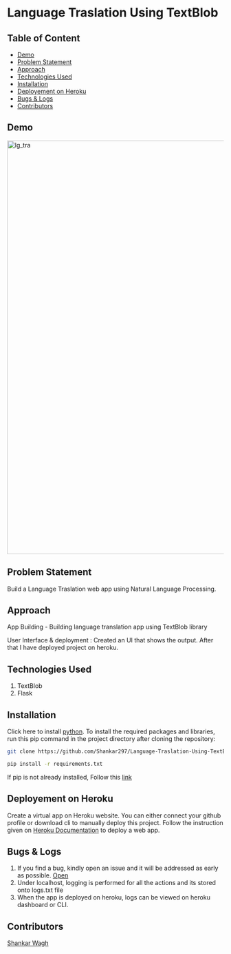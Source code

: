 # Language Traslation Using TextBlob

## Table of Content
  * [Demo](#demo)
  * [Problem Statement](#problem-statement)
  * [Approach](#approach)
  * [Technologies Used](#technologies-used)
  * [Installation](#installation)
  * [Deployement on Heroku](#deployement-on-heroku)
  * [Bugs & Logs](#bugs--logs)
  * [Contributors](#contributors)

## Demo

<img width="960" alt="lg_tra" src="https://user-images.githubusercontent.com/76767335/171602494-cf1df3f8-a639-482d-81e2-b437bb547e16.png">


## Problem Statement
Build a Language Traslation web app using Natural Language Processing.

## Approach
App Building - Building language translation app using TextBlob library

User Interface & deployment :  Created an UI that shows the output.
                          After that I have deployed project on heroku.
## Technologies Used
 
   1. TextBlob
   2. Flask

## Installation
Click here to install [python](https://www.python.org/downloads/). To install the required packages and libraries, run this pip command in the project directory after cloning the repository:
```bash
git clone https://github.com/Shankar297/Language-Traslation-Using-TextBlob.git
```

```bash
pip install -r requirements.txt
```
If pip is not already installed, Follow this [link](https://pip.pypa.io/en/stable/installation/)

## Deployement on Heroku
Create a virtual app on Heroku website. You can either connect your github profile or download cli to manually deploy this project.
Follow the instruction given on [Heroku Documentation](https://devcenter.heroku.com/articles/getting-started-with-python) to deploy a web app.

## Bugs & Logs

1. If you find a bug, kindly open an issue and it will be addressed as early as possible. [Open](https://github.com/hrishikeshkini/Stock-Price-prediction-LSTM/issues)
2. Under localhost, logging is performed for all the actions and its stored onto logs.txt file
3. When the app is deployed on heroku, logs can be viewed on  heroku dashboard or CLI.

## Contributors
  [Shankar Wagh](https://github.com/Shankar297/)
